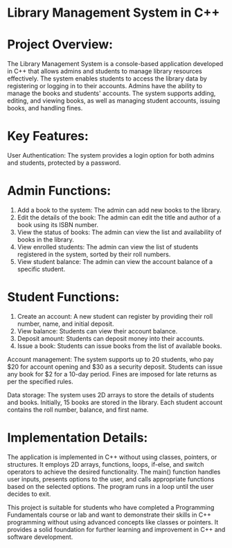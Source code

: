 # Library Management System in C++
# Project Overview:
The Library Management System is a console-based application developed in C++ that allows admins and students to manage library resources effectively. The system enables students to access the library data by registering or logging in to their accounts. Admins have the ability to manage the books and students' accounts. The system supports adding, editing, and viewing books, as well as managing student accounts, issuing books, and handling fines.

# Key Features:
User Authentication: The system provides a login option for both admins and students, protected by a password.

# Admin Functions:
  1. Add a book to the system: The admin can add new books to the library.
  2. Edit the details of the book: The admin can edit the title and author of a book using its ISBN number.
  3. View the status of books: The admin can view the list and availability of books in the library.
  4. View enrolled students: The admin can view the list of students registered in the system, sorted by their roll numbers.
  5. View student balance: The admin can view the account balance of a specific student.

# Student Functions:
  1. Create an account: A new student can register by providing their roll number, name, and initial deposit.
  2. View balance: Students can view their account balance.
  3. Deposit amount: Students can deposit money into their accounts.
  4. Issue a book: Students can issue books from the list of available books.

Account management: The system supports up to 20 students, who pay $20 for account opening and $30 as a security deposit. Students can issue any book for $2 for a 10-day period. Fines are imposed for late returns as per the specified rules.

Data storage: The system uses 2D arrays to store the details of students and books. Initially, 15 books are stored in the library. Each student account contains the roll number, balance, and first name.

# Implementation Details:
The application is implemented in C++ without using classes, pointers, or structures. It employs 2D arrays, functions, loops, if-else, and switch operators to achieve the desired functionality. The main() function handles user inputs, presents options to the user, and calls appropriate functions based on the selected options. The program runs in a loop until the user decides to exit.

This project is suitable for students who have completed a Programming Fundamentals course or lab and want to demonstrate their skills in C++ programming without using advanced concepts like classes or pointers. It provides a solid foundation for further learning and improvement in C++ and software development.
